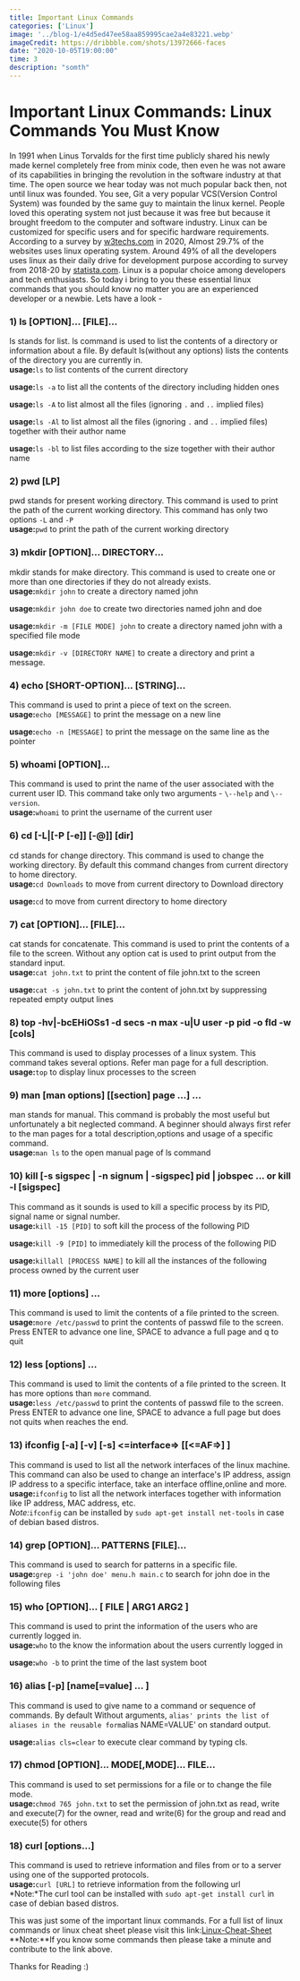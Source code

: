 ```yaml
---
title: Important Linux Commands
categories: ['Linux']
image: '../blog-1/e4d5ed47ee58aa859995cae2a4e83221.webp'
imageCredit: https://dribbble.com/shots/13972666-faces
date: "2020-10-05T19:00:00"
time: 3
description: "somth"
---
```


# Important Linux Commands: Linux Commands You Must Know

In 1991 when Linus Torvalds for the first time publicly shared his newly made kernel completely free from minix code, then even he was not aware of its capabilities in bringing the revolution in the software industry at that time. The open source we hear today was not much popular back then, not until linux was founded. You see, Git a very popular VCS(Version Control System) was founded by the same guy to maintain the linux kernel. People loved this operating system not just because it was free but because it brought freedom to the computer and software industry. Linux can be customized for specific users and for specific hardware requirements.  
According to a survey by [w3techs.com][1] in 2020, Almost 29.7% of the websites uses linux operating system. Around 49% of all the developers uses linux as their daily drive for development purpose according to survey from 2018-20 by [statista.com][2]. Linux is a popular choice among developers and tech enthusiasts. So today i bring to you these essential linux commands that you should know no matter you are an experienced developer or a newbie. Lets have a look -

###  [ ][3] 1) ls [OPTION]... [FILE]... 

ls stands for list. ls command is used to list the contents of a directory or information about a file. By default ls(without any options) lists the contents of the directory you are currently in.  
**usage:**`ls` to list contents of the current directory

**usage:**`ls -a` to list all the contents of the directory including hidden ones

**usage:**`ls -A` to list almost all the files (ignoring `.` and `..` implied files)

**usage:**`ls -Al` to list almost all the files (ignoring `.` and `..` implied files) together with their author name 

**usage:**`ls -bl` to list files according to the size together with their author name

###  [ ][4] 2) pwd [LP] 

pwd stands for present working directory. This command is used to print the path of the current working directory. This command has only two options `-L` and `-P`  
**usage:**`pwd` to print the path of the current working directory

###  [ ][5] 3) mkdir [OPTION]... DIRECTORY... 

mkdir stands for make directory. This command is used to create one or more than one directories if they do not already exists.  
**usage:**`mkdir john` to create a directory named john

**usage:**`mkdir john doe` to create two directories named john and doe

**usage:**`mkdir -m [FILE MODE] john` to create a directory named john with a specified file mode

**usage:**`mkdir -v [DIRECTORY NAME]` to create a directory and print a message.

###  [ ][6] 4) echo [SHORT-OPTION]... [STRING]... 

This command is used to print a piece of text on the screen.  
**usage:**`echo [MESSAGE]` to print the message on a new line

**usage:**`echo -n [MESSAGE]` to print the message on the same line as the pointer

###  [ ][7] 5) whoami [OPTION]... 

This command is used to print the name of the user associated with the current user ID. This command take only two arguments - `\--help` and `\--version`.  
**usage:**`whoami` to print the username of the current user

###  [ ][8] 6) cd [-L|[-P [-e]] [-@]] [dir] 

cd stands for change directory. This command is used to change the working directory. By default this command changes from current directory to home directory.  
**usage:**`cd Downloads` to move from current directory to Download directory

**usage:**`cd` to move from current directory to home directory

###  [ ][9] 7) cat [OPTION]... [FILE]... 

cat stands for concatenate. This command is used to print the contents of a file to the screen. Without any option cat is used to print output from the standard input.  
**usage:**`cat john.txt` to print the content of file john.txt to the screen

**usage:**`cat -s john.txt` to print the content of john.txt by suppressing repeated empty output lines

###  [ ][10] 8) top -hv|-bcEHiOSs1 -d secs -n max -u|U user -p pid -o fld -w [cols] 

This command is used to display processes of a linux system. This command takes several options. Refer man page for a full description.  
**usage:**`top` to display linux processes to the screen

###  [ ][11] 9) man [man options] [[section] page ...] ... 

man stands for manual. This command is probably the most useful but unfortunately a bit neglected command. A beginner should always first refer to the man pages for a total description,options and usage of a specific command.  
**usage:**`man ls` to the open manual page of ls command

###  [ ][12] 10) kill [-s sigspec | -n signum | -sigspec] pid | jobspec ... or kill -l [sigspec] 

This command as it sounds is used to kill a specific process by its PID, signal name or signal number.  
**usage:**`kill -15 [PID]` to soft kill the process of the following PID

**usage:**`kill -9 [PID]` to immediately kill the process of the following PID

**usage:**`killall [PROCESS NAME]` to kill all the instances of the following process owned by the current user

###  [ ][13] 11) more [options] ... 

This command is used to limit the contents of a file printed to the screen.  
**usage:**`more /etc/passwd` to print the contents of passwd file to the screen. Press ENTER to advance one line, SPACE to advance a full page and q to quit

###  [ ][14] 12) less [options] ... 

This command is used to limit the contents of a file printed to the screen. It has more options than `more` command.   
**usage:**`less /etc/passwd` to print the contents of passwd file to the screen. Press ENTER to advance one line, SPACE to advance a full page but does not quits when reaches the end.

###  [ ][15] 13) ifconfig [-a] [-v] [-s] <=interface=> [[<=AF=>] ] 

This command is used to list all the network interfaces of the linux machine. This command can also be used to change an interface's IP address, assign IP address to a specific interface, take an interface offline,online and more.  
**usage:**`ifconfig` to list all the network interfaces together with information like IP address, MAC address, etc.  
_Note:_`ifconfig` can be installed by `sudo apt-get install net-tools` in case of debian based distros. 

###  [ ][16] 14) grep [OPTION]... PATTERNS [FILE]... 

This command is used to search for patterns in a specific file.  
**usage:**`grep -i 'john doe' menu.h main.c` to search for john doe in the following files 

###  [ ][17] 15) who [OPTION]... [ FILE | ARG1 ARG2 ] 

This command is used to print the information of the users who are currently logged in.  
**usage:**`who` to the know the information about the users currently logged in

**usage:**`who -b` to print the time of the last system boot

###  [ ][18] 16) alias [-p] [name[=value] ... ] 

This command is used to give name to a command or sequence of commands. By default Without arguments, `alias' prints the list of aliases in the reusable form`alias NAME=VALUE' on standard output.

**usage:**`alias cls=clear` to execute clear command by typing cls.

###  [ ][19] 17) chmod [OPTION]... MODE[,MODE]... FILE... 

This command is used to set permissions for a file or to change the file mode.  
**usage:**`chmod 765 john.txt` to set the permission of john.txt as read, write and execute(7) for the owner, read and write(6) for the group and read and execute(5) for others

###  [ ][20] 18) curl [options...] 

This command is used to retrieve information and files from or to a server using one of the supported protocols.  
**usage:**`curl [URL]` to retrieve information from the following url  
*Note:*The curl tool can be installed with `sudo apt-get install curl` in case of debian based distros.

This was just some of the important linux commands. For a full list of linux commands or linux cheat sheet please visit this link:[Linux-Cheat-Sheet][21]  
**Note:**If you know some commands then please take a minute and contribute to the link above.

Thanks for Reading :) 

[1]: https://w3techs.com/technologies/details/os-linux
[2]: https://www.statista.com/statistics/869211/worldwide-software-development-operating-system/
[3]: https://dev.to#1-ls-option-file
[4]: https://dev.to#2-pwd-lp
[5]: https://dev.to#3-mkdir-option-directory
[6]: https://dev.to#4-echo-shortoption-string
[7]: https://dev.to#5-whoami-option
[8]: https://dev.to#6-cd-lp-e-dir
[9]: https://dev.to#7-cat-option-file
[10]: https://dev.to#8-top-hvbcehioss1-d-secs-n-max-uu-user-p-pid-o-fld-w-cols
[11]: https://dev.to#9-man-man-options-section-page-
[12]: https://dev.to#10-kill-s-sigspec-n-signum-sigspec-pid-jobspec-or-kill-l-sigspec
[13]: https://dev.to#11-more-options-
[14]: https://dev.to#12-less-options-
[15]: https://dev.to#13-ifconfig-a-v-s-ltinterfacegt-ltafgt-
[16]: https://dev.to#14-grep-option-patterns-file
[17]: https://dev.to#15-who-option-file-arg1-arg2-
[18]: https://dev.to#16-alias-p-namevalue-
[19]: https://dev.to#17-chmod-option-modemode-file
[20]: https://dev.to#18-curl-options
[21]: https://github.com/chaitanya4vedi/Linux-Cheat-Sheet/blob/master/README.md

  

